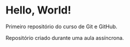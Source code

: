 # Hello, World!
 Primeiro repositório do curso de Git e GitHub.

 Repositório criado durante uma aula assíncrona.
